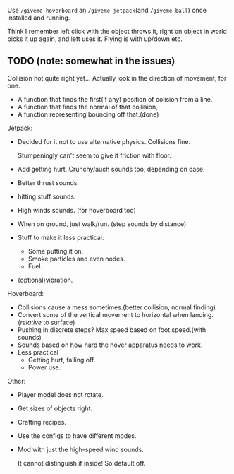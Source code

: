 Use `/giveme hoverboard` an `/giveme jetpack`(and `/giveme ball`)
once installed and running.

Think I remember left click with the object throws it, right on object
in world picks it up again, and left uses it. Flying is with up/down etc.

## TODO (note: somewhat in the issues)

Collision not quite right yet... Actually look in the direction of movement, for one.

* A function that finds the first(if any) position of colision from a line.
* A function that finds the normal of that collision,
* A function representing bouncing off that.(done)

Jetpack:
* Decided for it not to use alternative physics. Collisions fine.

  Stumpeningly can't seem to give it friction with floor.

* Add getting hurt. Crunchy/auch sounds too, depending on case.
* Better thrust sounds.
* hitting stuff sounds.
* High winds sounds. (for hoverboard too)
* When on ground, just walk/run. (step sounds by distance)
* Stuff to make it less practical:
  + Some putting it on.
  + Smoke particles and even nodes.
  + Fuel.
* (optional)vibration.

Hoverboard:
* Collisions cause a mess sometimes.(better collision, normal finding)
* Convert some of the vertical movement to horizontal when landing.
  (*relative* to surface)
* Pushing in discrete steps? Max speed based on foot speed.(with sounds)
* Sounds based on how hard the hover apparatus needs to work.
* Less practical
  + Getting hurt, falling off.
  + Power use.

Other:
* Player model does not rotate.
* Get sizes of objects right.
* Crafting recipes.
* Use the configs to have different modes.
* Mod with just the high-speed wind sounds.

  It cannot distinguish if inside! So default off.
